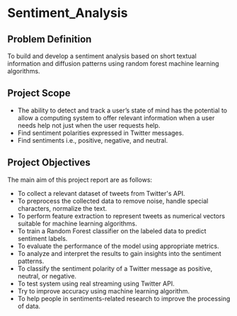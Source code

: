 # Sentiment_Analysis

##  Problem Definition
To build and develop a sentiment analysis based on short textual information and diffusion patterns 
using random forest machine learning algorithms.

##  Project Scope
- The ability to detect and track a user’s state of mind has the potential to allow a computing system to 
  offer relevant information when a user needs help not just when the user requests help. 
- Find sentiment polarities expressed in Twitter messages. 
- Find sentiments i.e., positive, negative, and neutral.

## Project Objectives
The main aim of this project report are as follows: 
- To collect a relevant dataset of tweets from Twitter's API. 
- To preprocess the collected data to remove noise, handle special characters, normalize the text. 
- To perform feature extraction to represent tweets as numerical vectors suitable for machine learning 
  algorithms. 
- To train a Random Forest classifier on the labeled data to predict sentiment labels. 
- To evaluate the performance of the model using appropriate metrics. 
- To analyze and interpret the results to gain insights into the sentiment patterns. 
- To classify the sentiment polarity of a Twitter message as positive, neutral, or negative. 
- To test system using real streaming using Twitter API. 
- Try to improve accuracy using machine learning algorithm. 
- To help people in sentiments-related research to improve the processing of data.

